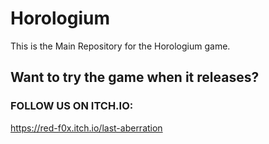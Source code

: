 # Horologium

This is the Main Repository for the Horologium game.

## Want to try the game when it releases?

### FOLLOW US ON ITCH.IO:

https://red-f0x.itch.io/last-aberration
